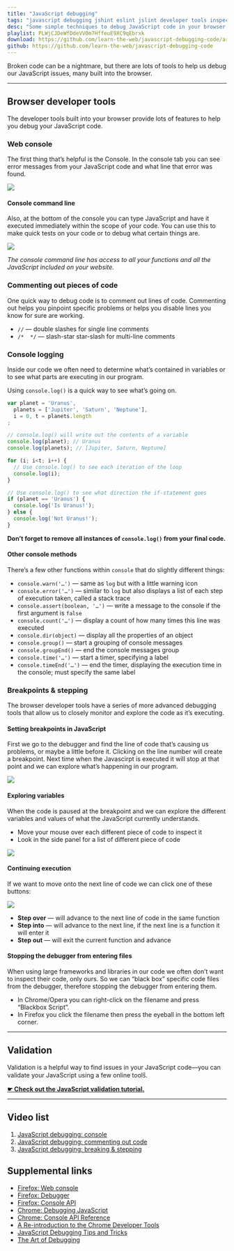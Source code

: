 ```yaml
---
title: "JavaScript debugging"
tags: "javascript debugging jshint eslint jslint developer tools inspect element console log"
desc: "Some simple techniques to debug JavaScript code in your browser."
playlist: PLWjCJDeWfDdeVVOm7HffeuE9XC9qEbrxk
download: https://github.com/learn-the-web/javascript-debugging-code/archive/master.zip
github: https://github.com/learn-the-web/javascript-debugging-code
---
```


Broken code can be a nightmare, but there are lots of tools to help us debug our JavaScript issues, many built into the browser.

---

## Browser developer tools

The developer tools built into your browser provide lots of features to help you debug your JavaScript code.

### Web console

The first thing that’s helpful is the Console. In the console tab you can see error messages from your JavaScript code and what line that error was found.

![](console-error.jpg)

#### Console command line

Also, at the bottom of the console you can type JavaScript and have it executed immediately within the scope of your code. You can use this to make quick tests on your code or to debug what certain things are.

![](console-command-line.jpg)

*The console command line has access to all your functions and all the JavaScript included on your website.*

### Commenting out pieces of code

One quick way to debug code is to comment out lines of code. Commenting out helps you pinpoint specific problems or helps you disable lines you know for sure are working.

- `//` — double slashes for single line comments
- `/*  */` — slash-star star-slash for multi-line comments

### Console logging

Inside our code we often need to determine what’s contained in variables or to see what parts are executing in our program.

Using `console.log()` is a quick way to see what’s going on.

```js
var planet = 'Uranus',
  planets = ['Jupiter', 'Saturn', 'Neptune'],
  i = 0, t = planets.length
;

// console.log() will write out the contents of a variable
console.log(planet); // Uranus
console.log(planets); // [Jupiter, Saturn, Neptune]

for (i; i<t; i++) {
  // Use console.log() to see each iteration of the loop
  console.log(i);
}

// Use console.log() to see what direction the if-statement goes
if (planet == 'Uranus') {
  console.log('Is Uranus!');
} else {
  console.log('Not Uranus!');
}
```

**Don’t forget to remove all instances of `console.log()` from your final code.**

#### Other console methods

There’s a few other functions within `console` that do slightly different things:

- `console.warn('…')` — same as `log` but with a little warning icon
- `console.error('…')` — similar to `log` but also displays a list of each step of execution taken, called a stack trace
- `console.assert(boolean, '…')` — write a message to the console if the first argument is `false`
- `console.count('…')` — display a count of how many times this line was executed
- `console.dir(object)` — display all the properties of an object
- `console.group()` — start a grouping of console messages
- `console.groupEnd()` — end the console messages group
- `console.time('…')` — start a timer, specifying a label
- `console.timeEnd('…')` — end the timer, displaying the execution time in the console; must specify the same label

### Breakpoints & stepping

The browser developer tools have a series of more advanced debugging tools that allow us to closely monitor and explore the code as it’s executing.

#### Setting breakpoints in JavaScript

First we go to the debugger and find the line of code that’s causing us problems, or maybe a little before it. Clicking on the line number will create a breakpoint. Next time when the Javascirpt is executed it will stop at that point and we can explore what’s happening in our program.

![](debugger-breakpoint.jpg)

#### Exploring variables

When the code is paused at the breakpoint and we can explore the different variables and values of what the JavaScript currently understands.

- Move your mouse over each different piece of code to inspect it
- Look in the side panel for a list of different piece of code

![](debugger-variables.jpg)

#### Continuing execution

If we want to move onto the next line of code we can click one of these buttons:

![](debugger-buttons.jpg)

- **Step over** — will advance to the next line of code in the same function
- **Step into** — will advance to the next line, if the next line is a function it will enter it
- **Step out** — will exit the current function and advance

#### Stopping the debugger from entering files

When using large frameworks and libraries in our code we often don’t want to inspect their code, only ours. So we can “black box” specific code files from the debugger, therefore stopping the debugger from entering them.

- In Chrome/Opera you can right-click on the filename and press “Blackbox Script”.
- In Firefox you click the filename then press the eyeball in the bottom left corner.

---

## Validation

Validation is a helpful way to find issues in your JavaScript code—you can validate your JavaScript using a few online tools̋.

**[☛ Check out the JavaScript validation tutorial.](/topics/validators/#validating-javascript)**

---

## Video list

1. [JavaScript debugging: console](https://www.youtube.com/watch?v=7EoLvH7roYc&list=PLWjCJDeWfDdeVVOm7HffeuE9XC9qEbrxk&index=1)
2. [JavaScript debugging: commenting out code](https://www.youtube.com/watch?v=oUW1e6g1oNc&list=PLWjCJDeWfDdeVVOm7HffeuE9XC9qEbrxk&index=2)
3. [JavaScript debugging: breaking & stepping](https://www.youtube.com/watch?v=5m9Kfwx0rMs&index=3&list=PLWjCJDeWfDdeVVOm7HffeuE9XC9qEbrxk)

## Supplemental links

- [Firefox: Web console](https://developer.mozilla.org/en-US/docs/Tools/Web_Console)
- [Firefox: Debugger](https://developer.mozilla.org/en-US/docs/Tools/Debugger)
- [Firefox: Console API](https://developer.mozilla.org/en-US/docs/Web/API/console)
- [Chrome: Debugging JavaScript](https://developer.chrome.com/devtools/docs/javascript-debugging)
- [Chrome: Console API Reference](https://developer.chrome.com/devtools/docs/console-api)
- [A Re-introduction to the Chrome Developer Tools](http://paulirish.com/2011/a-re-introduction-to-the-chrome-developer-tools/)
- [JavaScript Debugging Tips and Tricks](http://www.zsoltnagy.eu/javascript-debugging-tips-and-tricks/)
- [The Art of Debugging](https://remysharp.com/2015/10/14/the-art-of-debugging)
